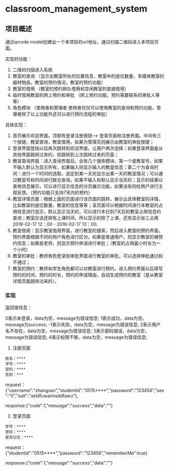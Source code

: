 # classroom_management_system
## 项目概述
通过qrcode model创建出一个本项目的url地址，通过扫描二维码进入本项目页面。

实现的功能：
1. 二维码扫描进入系统
2. 教室的查询 （显示出教室所处的位置信息，教室中的座位数量，多媒体教室的器材物品，教室的预约情况，教室的预约功能）
3. 教室的借用 （教室的预约排队借用和空闲教室的直接借用）
4. 临时借用教室的网上预约和审批 （网上预约功能，预约需要联系的审批人等等）
5. 角色模块 （使用者和管理者   使用者仅仅可以使用教室的查询和预约功能，管理者除了以上功能外还可以进行预约流程的审批）

具体实现：
1. 首页展示欢迎界面。顶部有登录注册按钮--> 登录页面和注册界面。中间有三个按键，教室查询，教室借用，如果为管理员则展示出教室的审批按键；
2. 登录界面登陆以后再次跳转到欢迎界面，让用户再次选择；如果登录界面是从其他界面跳转过来的，则跳转到上次跳转过来的页面；
3. 教室查询界面：进入查询界面后，会有几个搜索模块，第一个是教室号，如果不输入默认为显示所有，如果输入则显示输入的教室信息；第二个为查询时间：进行一个时间的选取，选定到某一天则显示出某一天的教室情况；可以通过教室号和时间进行联合查询，如果不输入和默认显示当天的；显示的结果以表格信息展示，可以进行显示信息的分页展示功能，如果没有则给用户进行主观反馈。（预约功能只支持7天内的预约）
4. 教室详情页面：根据上面的页面进行该页面的跳转，展示出具体教室的详情，比如教室的座位数量，教室的信息等等；该页面可以根据时间进行本教室的占用信息进行显示，默认显示当天的，可以进行本日到7天后的教室占用信息的查询；教室应该还排有上课时间，所以显示的除了上课，还有显示张三占用2019-02-17 12：00 - 2019-02-17 13：00.
5. 教室借用：显示教室借用界面，进行教室的搜索，然后进入教室的预约界面，预约界面根据不同的用户角色进行区分。如果是普通用户，则显示教室的被预约信息；如果是老师，则显示预约申请进行审批；（教室的占用最小时长为一个小时）
6. 教室的审批：教师角色登录到审批界面进行教室的审批，可以选择审批通过和不通过；
7. 教室的预约：教师和学生角色都可以对教室进行预约，进入预约界面以后填写预约的时间，预约的时长，预约的申请理由，自动生成预约的教室（是从教室详情页面跳转过来的）。

### 实现

返回值信息：

0表示未登录，data为空，message为错误信息;
1表示成功，data为空，message为success;
-1表示失败，data为空，message为错误信息;
2表示用户名不存在，data为空，message为错误信息;
3表示密码错误，data为空，message为错误信息;
4表示权限不够，data为空，message为错误信息;


1. 注册页面
```
姓名：****
学号：****
密码：****
性别：***
```
request：{"username":"zhangsan","studentId":"0515****","password":"123456","sex":"0","salt":"asldfuwannsddfawu"},

response:{"code":1,"message":"success","data":""}

2. 登录页面
```
学号：****
密码：****
是否记住：****

```
request：{"studentId":"0515****","password":"123456","rememberMe":true}

response:{"code":1,"message":"success","data":""}


